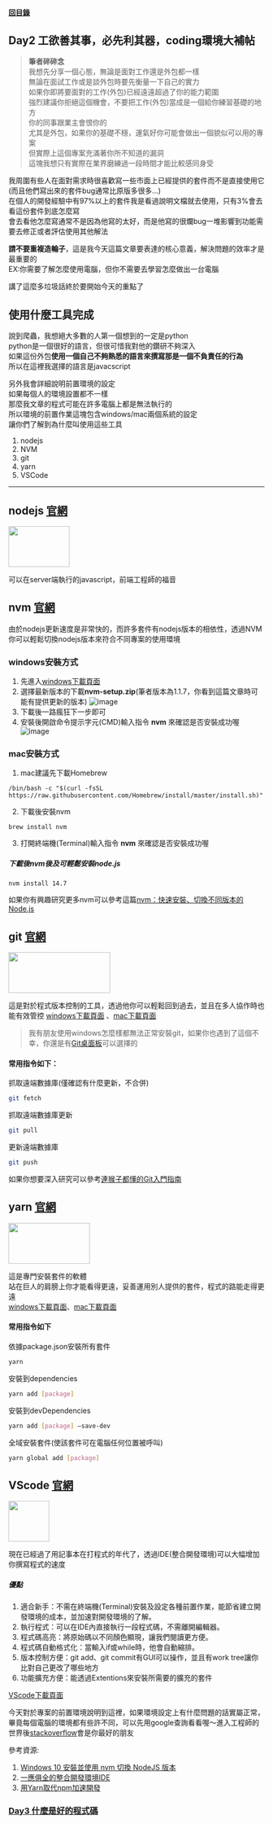 #### [回目錄](../README.md)
## Day2 工欲善其事，必先利其器，coding環境大補帖

>**筆者碎碎念**  
我想先分享一個心態，無論是面對工作還是外包都一樣  
無論在面試工作或是談外包時要先衡量一下自己的實力  
如果你即將要面對的工作(外包)已經遠遠超過了你的能力範圍  
強烈建議你拒絕這個機會，不要把工作(外包)當成是一個給你練習基礎的地方  
你的同事跟業主會恨你的  
尤其是外包，如果你的基礎不穩，運氣好你可能會做出一個貌似可以用的專案  
但實際上這個專案充滿著你所不知道的漏洞  
這塊我想只有實際在業界磨練過一段時間才能比較感同身受

我周圍有些人在面對需求時很喜歡寫一些市面上已經提供的套件而不是直接使用它(而且他們寫出來的套件bug通常比原版多很多...)  
在個人的開發經驗中有97%以上的套件我是看過說明文檔就去使用，只有3%會去看這份套件到底怎麼寫  
會去看他怎麼寫通常不是因為他寫的太好，而是他寫的很爛bug一堆影響到功能需要去修正或者評估使用其他解法

**請不要重複造輪子**，這是我今天這篇文章要表達的核心意義，解決問題的效率才是最重要的  
EX:你需要了解怎麼使用電腦，但你不需要去學習怎麼做出一台電腦

講了這麼多垃圾話終於要開始今天的重點了

使用什麼工具完成
----
說到爬蟲，我想絕大多數的人第一個想到的一定是python  
python是一個很好的語言，但很可惜我對他的鑽研不夠深入  
如果這份外包**使用一個自己不夠熟悉的語言來撰寫那是一個不負責任的行為**  
所以在這裡我選擇的語言是javacscript  

另外我會詳細說明前置環境的設定  
如果每個人的環境設置都不一樣  
那麼我文章的程式可能在許多電腦上都是無法執行的  
所以環境的前置作業這塊包含windows/mac兩個系統的設定  
讓你們了解到為什麼叫使用這些工具  

1. nodejs
2. NVM
3. git
4. yarn
5. VSCode

<hr>

nodejs [官網](https://nodejs.org/en/about/)
----
<img src="./article_img/nodejs.png" width="120" height="80"/>

可以在server端執行的javascript，前端工程師的福音  

nvm [官網](https://github.com/nvm-sh/nvm)
----
由於nodejs更新速度是非常快的，而許多套件有nodejs版本的相依性，透過NVM你可以輕鬆切換nodejs版本來符合不同專案的使用環境  

### windows安裝方式
1. 先進入[windows下載頁面](https://github.com/coreybutler/nvm-windows/releases)
2. 選擇最新版本的下載**nvm-setup.zip**(筆者版本為1.1.7，你看到這篇文章時可能有提供更新的版本)
![image](./article_img/win_nvm_download.png)
3. 下載後一路瘋狂下一步即可  
4. 安裝後開啟命令提示字元(CMD)輸入指令 **nvm** 來確認是否安裝成功喔  
![image](./article_img/win_nvm_cmd.png)


### mac安裝方式
1. mac建議先下載Homebrew  
```
/bin/bash -c "$(curl -fsSL https://raw.githubusercontent.com/Homebrew/install/master/install.sh)"
```
2. 下載後安裝nvm
```
brew install nvm
```
3. 打開終端機(Terminal)輸入指令 **nvm** 來確認是否安裝成功喔

##### 下載後nvm後及可輕鬆安裝node.js
```
nvm install 14.7
```
如果你有興趣研究更多nvm可以參考這篇[nvm：快速安裝、切換不同版本的 Node.js](https://ithelp.ithome.com.tw/articles/10217858)

git [官網](https://git-scm.com/)
----
<img src="./article_img/git.png" width="200" height="80"/>

這是對於程式版本控制的工具，透過他你可以輕鬆回到過去，並且在多人協作時也能有效管控
[windows下載頁面](https://git-scm.com/download/win)
、[mac下載頁面](https://git-scm.com/download/mac)  
>我有朋友使用windows怎麼樣都無法正常安裝git，如果你也遇到了這個不幸，你還是有[Git桌面板](https://desktop.github.com/)可以選擇的
#### 常用指令如下：
抓取遠端數據庫(僅確認有什麼更新，不合併)
```sh
git fetch
```

抓取遠端數據庫更新
```sh
git pull 
```

更新遠端數據庫
```sh
git push 
```
如果你想要深入研究可以參考[連猴子都懂的Git入門指南](https://backlog.com/git-tutorial/tw/intro/intro1_1.html)

yarn [官網](https://classic.yarnpkg.com/zh-Hant/)  
----
<img src="./article_img/yarn.png" width="160" height="80"/>

這是專門安裝套件的軟體  
站在巨人的肩膀上你才能看得更遠，妥善運用別人提供的套件，程式的路能走得更遠  
[windows下載頁面](https://classic.yarnpkg.com/zh-Hant/docs/install#windows-stable)、[mac下載頁面](https://classic.yarnpkg.com/zh-Hant/docs/install#mac-stable)

#### 常用指令如下
依據package.json安裝所有套件  
```sh
yarn
```

安裝到dependencies
```sh
yarn add [package]
```

安裝到devDependencies
```sh
yarn add [package] –save-dev
```

全域安裝套件(使該套件可在電腦任何位置被呼叫)
```sh
yarn global add [package]
```

VScode [官網](https://code.visualstudio.com/)
----
<img src="./article_img/vscode.png" width="80" height="80"/>

現在已經過了用記事本在打程式的年代了，透過IDE(整合開發環境)可以大幅增加你撰寫程式的速度
##### 優點
1. 適合新手：不需在終端機(Terminal)安裝及設定各種前置作業，能節省建立開發環境的成本，並加速對開發環境的了解。
2. 執行程式：可以在IDE內直接執行一段程式碼，不需離開編輯器。
3. 程式碼高亮：將原始碼以不同顏色顯現，讓我們閱讀更方便。
4. 程式碼自動格式化：當輸入if或while時，他會自動縮排。
5. 版本控制方便：git add、git commit有GUI可以操作，並且有work tree讓你比對自己更改了哪些地方
6. 功能擴充方便：能透過Extentions來安裝所需要的擴充的套件

[VScode下載頁面](https://code.visualstudio.com/)  

今天對於專案的前置環境說明到這裡，如果環境設定上有什麼問題的話實屬正常，畢竟每個電腦的環境都有些許不同，可以先用google查詢看看喔～進入工程師的世界後[stackoverflow](http://stackoverflow.com/)會是你最好的朋友

參考資源:  
1. [Windows 10 安裝並使用 nvm 切換 NodeJS 版本](https://hsiangfeng.github.io/nodejs/20200107/3738078915/)
2. [一應俱全的整合開發環境IDE](https://docs.f5ezcode.in/cs-basic/di-ba-zhang-gong-cheng-de-gong-ju/8.1-zheng-he-jing-ide)
3. [用Yarn取代npm加速開發](https://ithelp.ithome.com.tw/articles/10191745)
### [Day3 什麼是好的程式碼](/day3/README.md)